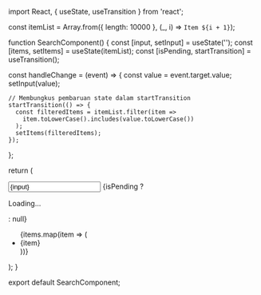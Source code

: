import React, { useState, useTransition } from 'react';

const itemList = Array.from({ length: 10000 }, (_, i) => `Item ${i + 1}`);

function SearchComponent() {
  const [input, setInput] = useState('');
  const [items, setItems] = useState(itemList);
  const [isPending, startTransition] = useTransition();

  const handleChange = (event) => {
    const value = event.target.value;
    setInput(value);

    // Membungkus pembaruan state dalam startTransition
    startTransition(() => {
      const filteredItems = itemList.filter(item =>
        item.toLowerCase().includes(value.toLowerCase())
      );
      setItems(filteredItems);
    });
  };

  return (
    <div>
      <input
        type="text"
        value={input}
        onChange={handleChange}
        placeholder="Search..."
      />
      {isPending ? <p>Loading...</p> : null}
      <ul>
        {items.map(item => (
          <li key={item}>{item}</li>
        ))}
      </ul>
    </div>
  );
}

export default SearchComponent;
